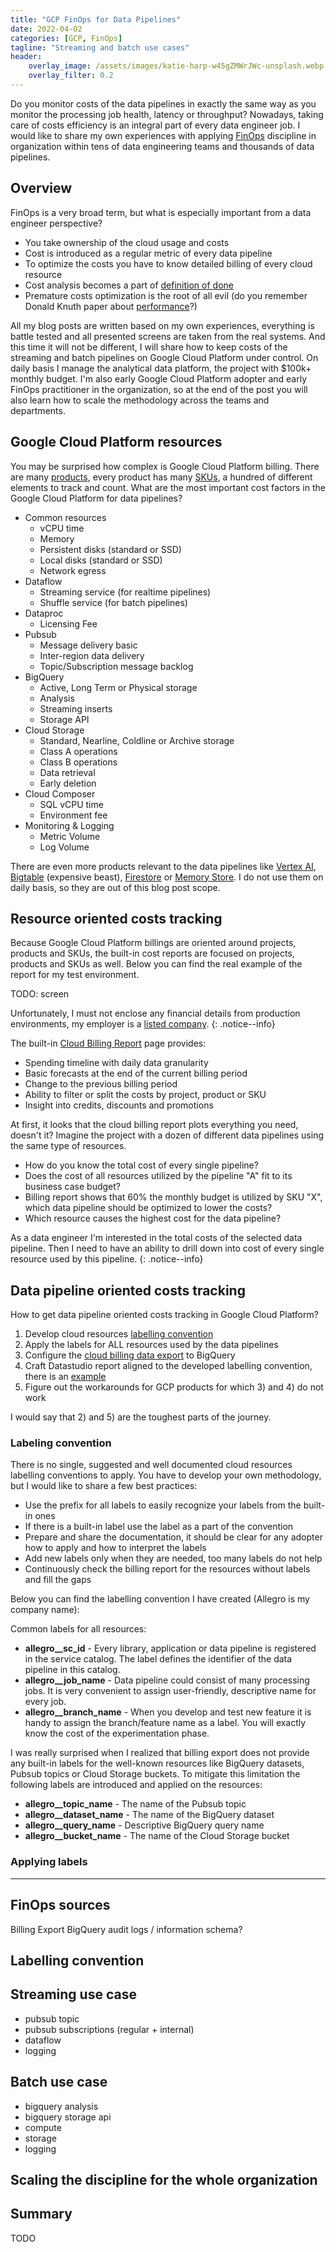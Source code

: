```yaml
---
title: "GCP FinOps for Data Pipelines"
date: 2022-04-02
categories: [GCP, FinOps]
tagline: "Streaming and batch use cases"
header:
    overlay_image: /assets/images/katie-harp-w45gZMWrJWc-unsplash.webp
    overlay_filter: 0.2
---
```


Do you monitor costs of the data pipelines in exactly the same way as you monitor the processing job health, latency or throughput?
Nowadays, taking care of costs efficiency is an integral part of every data engineer job.
I would like to share my own experiences with applying [FinOps](https://www.finops.org/introduction/what-is-finops/) discipline 
in organization within tens of data engineering teams and thousands of data pipelines.

## Overview

FinOps is a very broad term, but what is especially important from a data engineer perspective?

* You take ownership of the cloud usage and costs
* Cost is introduced as a regular metric of every data pipeline
* To optimize the costs you have to know detailed billing of every cloud resource  
* Cost analysis becomes a part of [definition of done](https://www.agilealliance.org/glossary/definition-of-done/)
* Premature costs optimization is the root of all evil (do you remember Donald Knuth paper about [performance](https://wiki.c2.com/?PrematureOptimization)?)

All my blog posts are written based on my own experiences, everything is battle tested and all presented screens are taken from the real systems.
And this time it will not be different, I will share how to keep costs of the streaming and batch pipelines on Google Cloud Platform under control.
On daily basis I manage the analytical data platform, the project with $100k+ monthly budget.
I'm also early Google Cloud Platform adopter and early FinOps practitioner in the organization, so
at the end of the post you will also learn how to scale the methodology across the teams and departments. 

## Google Cloud Platform resources

You may be surprised how complex is Google Cloud Platform billing.
There are many [products](https://cloud.google.com/products), every product has many [SKUs](https://cloud.google.com/skus), a hundred of different elements to track and count.
What are the most important cost factors in the Google Cloud Platform for data pipelines?

* Common resources
    - vCPU time
    - Memory
    - Persistent disks (standard or SSD)
    - Local disks (standard or SSD)
    - Network egress 
* Dataflow
    - Streaming service (for realtime pipelines)
    - Shuffle service (for batch pipelines)
* Dataproc
    - Licensing Fee
* Pubsub
    - Message delivery basic  
    - Inter-region data delivery
    - Topic/Subscription message backlog
* BigQuery
    - Active, Long Term or Physical storage
    - Analysis
    - Streaming inserts
    - Storage API
* Cloud Storage
    - Standard, Nearline, Coldline or Archive storage
    - Class A operations
    - Class B operations
    - Data retrieval
    - Early deletion
* Cloud Composer
    - SQL vCPU time
    - Environment fee
* Monitoring & Logging
    - Metric Volume
    - Log Volume

There are even more products relevant to the data pipelines like [Vertex AI](https://cloud.google.com/vertex-ai),
[Bigtable](https://cloud.google.com/bigtable) (expensive beast), 
[Firestore](https://cloud.google.com/firestore) or 
[Memory Store](https://cloud.google.com/memorystore).
I do not use them on daily basis, so they are out of this blog post scope.

## Resource oriented costs tracking

Because Google Cloud Platform billings are oriented around projects, products and SKUs, the built-in cost reports are focused on projects, products and SKUs as well.
Below you can find the real example of the report for my test environment. 

TODO: screen

Unfortunately, I must not enclose any financial details from production environments, my employer is a [listed company](https://www.google.com/finance/quote/ALE:WSE).
{: .notice--info}

The built-in [Cloud Billing Report](https://cloud.google.com/billing/docs/how-to/reports) page provides:

* Spending timeline with daily data granularity
* Basic forecasts at the end of the current billing period
* Change to the previous billing period  
* Ability to filter or split the costs by project, product or SKU
* Insight into credits, discounts and promotions

At first, it looks that the cloud billing report plots everything you need, doesn't it?
Imagine the project with a dozen of different data pipelines using the same type of resources.

* How do you know the total cost of every single pipeline? 
* Does the cost of all resources utilized by the pipeline "A" fit to its business case budget? 
* Billing report shows that 60% the monthly budget is utilized by SKU "X", which data pipeline should be optimized to lower the costs?
* Which resource causes the highest cost for the data pipeline?

As a data engineer I'm interested in the total costs of the selected data pipeline.
Then I need to have an ability to drill down into cost of every single resource used by this pipeline.
{: .notice--info}

## Data pipeline oriented costs tracking

How to get data pipeline oriented costs tracking in Google Cloud Platform?

1. Develop cloud resources [labelling convention](https://cloud.google.com/resource-manager/docs/creating-managing-labels#common-uses)
2. Apply the labels for ALL resources used by the data pipelines
3. Configure the [cloud billing data export](https://cloud.google.com/billing/docs/how-to/export-data-bigquery) to BigQuery
4. Craft Datastudio report aligned to the developed labelling convention, there is an [example](https://cloud.google.com/billing/docs/how-to/visualize-data)
5. Figure out the workarounds for GCP products for which 3) and 4) do not work

I would say that 2) and 5) are the toughest parts of the journey.

### Labeling convention

There is no single, suggested and well documented cloud resources labelling conventions to apply.
You have to develop your own methodology, but I would like to share a few best practices:

* Use the prefix for all labels to easily recognize your labels from the built-in ones
* If there is a built-in label use the label as a part of the convention  
* Prepare and share the documentation, it should be clear for any adopter how to apply and how to interpret the labels
* Add new labels only when they are needed, too many labels do not help
* Continuously check the billing report for the resources without labels and fill the gaps

Below you can find the labelling convention I have created (Allegro is my company name):

Common labels for all resources:

* **allegro__sc_id** - Every library, application or data pipeline is registered in the service catalog. 
  The label defines the identifier of the data pipeline in this catalog.
* **allegro__job_name** - Data pipeline could consist of many processing jobs. 
  It is very convenient to assign user-friendly, descriptive name for every job.
* **allegro__branch_name** - When you develop and test new feature it is handy to assign the branch/feature name as a label. 
  You will exactly know the cost of the experimentation phase.

I was really surprised when I realized that billing export does not provide any built-in labels for the well-known resources like BigQuery datasets, Pubsub topics or Cloud Storage buckets.
To mitigate this limitation the following labels are introduced and applied on the resources:

* **allegro__topic_name** - The name of the Pubsub topic
* **allegro__dataset_name** - The name of the BigQuery dataset
* **allegro__query_name** - Descriptive BigQuery query name 
* **allegro__bucket_name** - The name of the Cloud Storage bucket

### Applying labels

-----------

## FinOps sources

Billing Export
BigQuery audit logs / information schema?

## Labelling convention

## Streaming use case

* pubsub topic
* pubsub subscriptions (regular + internal)
* dataflow
* logging

## Batch use case

* bigquery analysis
* bigquery storage api
* compute
* storage
* logging

## Scaling the discipline for the whole organization

## Summary

TODO
